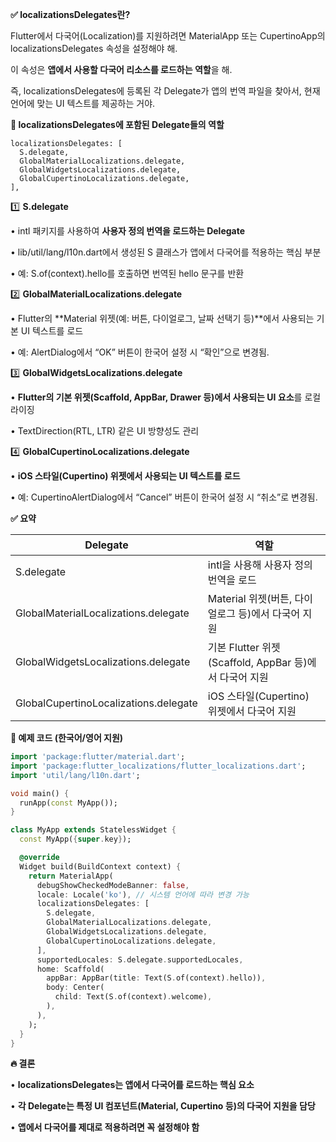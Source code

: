 **✅ localizationsDelegates란?**

  

Flutter에서 다국어(Localization)를 지원하려면 MaterialApp 또는 CupertinoApp의 localizationsDelegates 속성을 설정해야 해.

  

이 속성은 **앱에서 사용할 다국어 리소스를 로드하는 역할**을 해.

즉, localizationsDelegates에 등록된 각 Delegate가 앱의 번역 파일을 찾아서, 현재 언어에 맞는 UI 텍스트를 제공하는 거야.

**🚀 localizationsDelegates에 포함된 Delegate들의 역할**

```
localizationsDelegates: [
  S.delegate,
  GlobalMaterialLocalizations.delegate,
  GlobalWidgetsLocalizations.delegate,
  GlobalCupertinoLocalizations.delegate,
],
```

1️⃣ **S.delegate**

• intl 패키지를 사용하여 **사용자 정의 번역을 로드하는 Delegate**

• lib/util/lang/l10n.dart에서 생성된 S 클래스가 앱에서 다국어를 적용하는 핵심 부분

• 예: S.of(context).hello를 호출하면 번역된 hello 문구를 반환

  

2️⃣ **GlobalMaterialLocalizations.delegate**

• Flutter의 **Material 위젯(예: 버튼, 다이얼로그, 날짜 선택기 등)**에서 사용되는 기본 UI 텍스트를 로드

• 예: AlertDialog에서 “OK” 버튼이 한국어 설정 시 “확인”으로 변경됨.

  

3️⃣ **GlobalWidgetsLocalizations.delegate**

• **Flutter의 기본 위젯(Scaffold, AppBar, Drawer 등)에서 사용되는 UI 요소**를 로컬라이징

• TextDirection(RTL, LTR) 같은 UI 방향성도 관리

  

4️⃣ **GlobalCupertinoLocalizations.delegate**

• **iOS 스타일(Cupertino) 위젯에서 사용되는 UI 텍스트를 로드**

• 예: CupertinoAlertDialog에서 “Cancel” 버튼이 한국어 설정 시 “취소”로 변경됨.

**✅ 요약**

| **Delegate**                          | **역할**                                     |
| ------------------------------------- | ------------------------------------------ |
| S.delegate                            | intl을 사용해 사용자 정의 번역을 로드                    |
| GlobalMaterialLocalizations.delegate  | Material 위젯(버튼, 다이얼로그 등)에서 다국어 지원          |
| GlobalWidgetsLocalizations.delegate   | 기본 Flutter 위젯(Scaffold, AppBar 등)에서 다국어 지원 |
| GlobalCupertinoLocalizations.delegate | iOS 스타일(Cupertino) 위젯에서 다국어 지원             |

**📌 예제 코드 (한국어/영어 지원)**

```dart
import 'package:flutter/material.dart';
import 'package:flutter_localizations/flutter_localizations.dart';
import 'util/lang/l10n.dart';

void main() {
  runApp(const MyApp());
}

class MyApp extends StatelessWidget {
  const MyApp({super.key});

  @override
  Widget build(BuildContext context) {
    return MaterialApp(
      debugShowCheckedModeBanner: false,
      locale: Locale('ko'), // 시스템 언어에 따라 변경 가능
      localizationsDelegates: [
        S.delegate,
        GlobalMaterialLocalizations.delegate,
        GlobalWidgetsLocalizations.delegate,
        GlobalCupertinoLocalizations.delegate,
      ],
      supportedLocales: S.delegate.supportedLocales,
      home: Scaffold(
        appBar: AppBar(title: Text(S.of(context).hello)),
        body: Center(
          child: Text(S.of(context).welcome),
        ),
      ),
    );
  }
}
```

**🔥 결론**

• **localizationsDelegates는 앱에서 다국어를 로드하는 핵심 요소**

• **각 Delegate는 특정 UI 컴포넌트(Material, Cupertino 등)의 다국어 지원을 담당**

• **앱에서 다국어를 제대로 적용하려면 꼭 설정해야 함**
